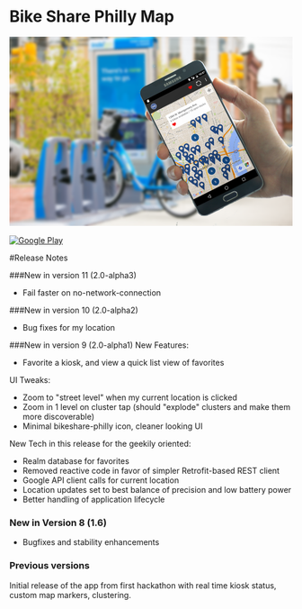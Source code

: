 # Bike Share Philly Map
![Bike Share App](readme-assets/bikeshare.png?raw=true)


[![Google Play](readme-assets/google_play.png?raw=true)](https://play.google.com/store/apps/details?id=com.samhalperin.phillybikesharemap)


#Release Notes

###New in version 11 (2.0-alpha3) 
+ Fail faster on no-network-connection

###New in version 10 (2.0-alpha2)
+ Bug fixes for my location

###New in version 9 (2.0-alpha1)
New Features:
+ Favorite a kiosk, and view a quick list view of favorites

UI Tweaks:
+ Zoom to "street level" when my current location is clicked
+ Zoom in 1 level on cluster tap (should "explode" clusters and make them more discoverable)
+ Minimal bikeshare-philly icon, cleaner looking UI

New Tech in this release for the geekily oriented:
+ Realm database for favorites
+ Removed reactive code in favor of simpler Retrofit-based REST client
+ Google API client calls for current location
+ Location updates set to best balance of precision and low battery power
+ Better handling of application lifecycle

### New in Version 8 (1.6)
+ Bugfixes and stability enhancements

### Previous versions
Initial release of the app from first hackathon with real time kiosk status, custom map markers, clustering.  
